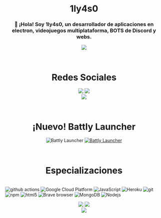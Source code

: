 <h1 align=center size>
 1ly4s0
</h1>
<h3 align=center>
👋 ¡Hola! Soy 1ly4s0, un desarrollador de aplicaciones en electron, videojuegos multiplataforma, BOTS de Discord y webs.
 </h3>
 <p align=center>
  
<img src="https://lanyard.cnrad.dev/api/534767171579019266">
 </p>

<br>

<h1 align=center>
 Redes Sociales
</h1>
<p align=center>
 <a href="https://youtube.com/tecnobros"><img src="https://img.shields.io/youtube/channel/subscribers/UCRrxALZwtn_D5VsSmnkDhAQ?style=for-the-badge"/></a>
 <a href="https://twitter.com/1ly4s0"><img src="https://img.shields.io/twitter/follow/1ly4s0?style=for-the-badge"/></a>
 <br>
 <a href="mailto:contacto@tecnobros.es"><img src="https://img.shields.io/badge/-contacto@tecnobros.es-c14438?style=flat-square&logo=Gmail&logoColor=white&link=mailto:contacto@tecnobros.es"/></a>
</p>

<br>
<h1 align=center>
 ¡Nuevo!
 Battly Launcher
</h1>
<p align=center>
<img alt="Battly Launcher" src="https://img.shields.io/github/downloads/1ly4s0/battlylauncher/total?label=Descargas%20de%20Battly&link=https%3A%2F%2Fbattlylauncher.com" />
 <a href="https://discord.gg/tecno-bros-885235460178342009"><img alt="Battly Launcher" src="https://img.shields.io/discord/885235460178342009?style=for-the-badge" /></a>
</p>

<br>
<p align=center>
 <h1 align=center>
 Especializaciones
</h1>
 <br>
  <img alt="github actions" src="https://img.shields.io/badge/-Github_Actions-2088FF?style=flat-square&logo=github-actions&logoColor=white" />
  <img alt="Google Cloud Platform" src="https://img.shields.io/badge/-Google_Cloud_Platform-1a73e8?style=flat-square&logo=google-cloud&logoColor=white" />
  <img alt="JavaScript" src="https://img.shields.io/badge/-JavaScript-007ACC?style=flat-square&logo=javascript&logoColor=white" />
  <img alt="Heroku" src="https://img.shields.io/badge/-Heroku-430098?style=flat-square&logo=heroku&logoColor=white" />
  <img alt="git" src="https://img.shields.io/badge/-Git-F05032?style=flat-square&logo=git&logoColor=white" />
  <img alt="npm" src="https://img.shields.io/badge/-NPM-CB3837?style=flat-square&logo=npm&logoColor=white" />
  <img alt="html5" src="https://img.shields.io/badge/-HTML5-E34F26?style=flat-square&logo=html5&logoColor=white" />
  <img alt="Brave browser" src="https://img.shields.io/badge/-Brave_Browser-FB542B?style=flat-square&logo=brave&logoColor=white" />
  <img alt="MongoDB" src="https://img.shields.io/badge/-MongoDB-13aa52?style=flat-square&logo=mongodb&logoColor=white" />
  <img alt="Nodejs" src="https://img.shields.io/badge/-Nodejs-43853d?style=flat-square&logo=Node.js&logoColor=white" />
</p>

<p align=center>
  <a href="https://github.com/1ly4s0"><img src="https://stats.techy.lol/api?username=1ly4s0&count_private=true&show_icons=true&theme=dark&cache_seconds=7200&hide_title=true&include_all_commits=true&card_width=300" /></a>
  <a href="https://github.com/1ly4s0"><img src="https://stats.techy.lol/api/top-langs/?username=1ly4s0&layout=compact&card_width=306&theme=dark&hide_title=false&langs_count=6" /></a>
  <br>
  <a href="https://github.com/1ly4s0"><img src="https://github-readme-streak-stats.herokuapp.com?user=1ly4s0&theme=dark"></a>
</p>
